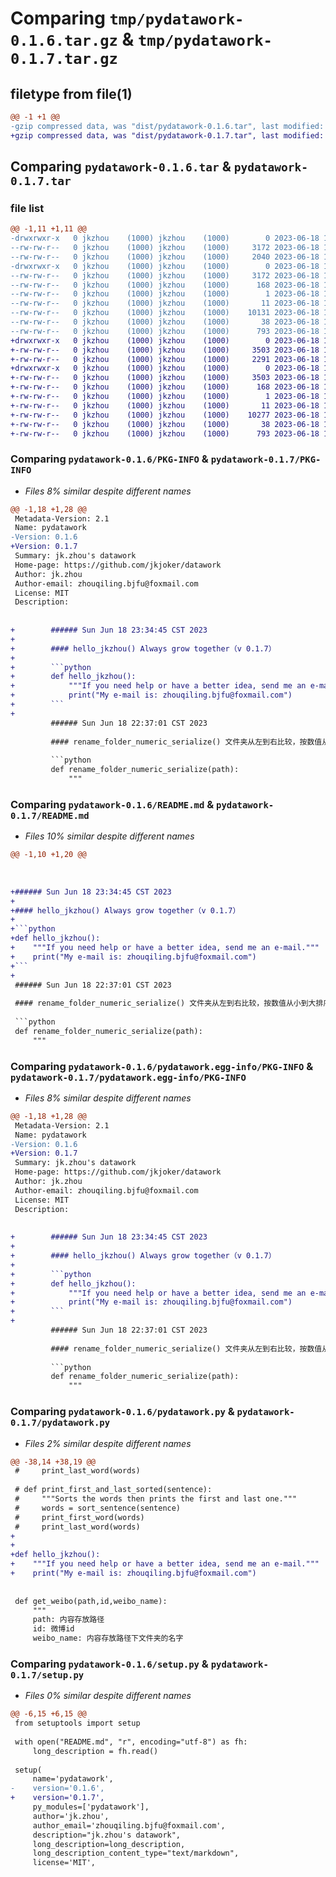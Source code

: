 # Comparing `tmp/pydatawork-0.1.6.tar.gz` & `tmp/pydatawork-0.1.7.tar.gz`

## filetype from file(1)

```diff
@@ -1 +1 @@
-gzip compressed data, was "dist/pydatawork-0.1.6.tar", last modified: Sun Jun 18 15:25:04 2023, max compression
+gzip compressed data, was "dist/pydatawork-0.1.7.tar", last modified: Sun Jun 18 15:40:36 2023, max compression
```

## Comparing `pydatawork-0.1.6.tar` & `pydatawork-0.1.7.tar`

### file list

```diff
@@ -1,11 +1,11 @@
-drwxrwxr-x   0 jkzhou    (1000) jkzhou    (1000)        0 2023-06-18 15:25:04.000000 pydatawork-0.1.6/
--rw-rw-r--   0 jkzhou    (1000) jkzhou    (1000)     3172 2023-06-18 15:25:04.000000 pydatawork-0.1.6/PKG-INFO
--rw-rw-r--   0 jkzhou    (1000) jkzhou    (1000)     2040 2023-06-18 15:24:07.000000 pydatawork-0.1.6/README.md
-drwxrwxr-x   0 jkzhou    (1000) jkzhou    (1000)        0 2023-06-18 15:25:04.000000 pydatawork-0.1.6/pydatawork.egg-info/
--rw-rw-r--   0 jkzhou    (1000) jkzhou    (1000)     3172 2023-06-18 15:25:04.000000 pydatawork-0.1.6/pydatawork.egg-info/PKG-INFO
--rw-rw-r--   0 jkzhou    (1000) jkzhou    (1000)      168 2023-06-18 15:25:04.000000 pydatawork-0.1.6/pydatawork.egg-info/SOURCES.txt
--rw-rw-r--   0 jkzhou    (1000) jkzhou    (1000)        1 2023-06-18 15:25:04.000000 pydatawork-0.1.6/pydatawork.egg-info/dependency_links.txt
--rw-rw-r--   0 jkzhou    (1000) jkzhou    (1000)       11 2023-06-18 15:25:04.000000 pydatawork-0.1.6/pydatawork.egg-info/top_level.txt
--rw-rw-r--   0 jkzhou    (1000) jkzhou    (1000)    10131 2023-06-18 15:02:04.000000 pydatawork-0.1.6/pydatawork.py
--rw-rw-r--   0 jkzhou    (1000) jkzhou    (1000)       38 2023-06-18 15:25:04.000000 pydatawork-0.1.6/setup.cfg
--rw-rw-r--   0 jkzhou    (1000) jkzhou    (1000)      793 2023-06-18 15:24:46.000000 pydatawork-0.1.6/setup.py
+drwxrwxr-x   0 jkzhou    (1000) jkzhou    (1000)        0 2023-06-18 15:40:36.000000 pydatawork-0.1.7/
+-rw-rw-r--   0 jkzhou    (1000) jkzhou    (1000)     3503 2023-06-18 15:40:36.000000 pydatawork-0.1.7/PKG-INFO
+-rw-rw-r--   0 jkzhou    (1000) jkzhou    (1000)     2291 2023-06-18 15:38:44.000000 pydatawork-0.1.7/README.md
+drwxrwxr-x   0 jkzhou    (1000) jkzhou    (1000)        0 2023-06-18 15:40:36.000000 pydatawork-0.1.7/pydatawork.egg-info/
+-rw-rw-r--   0 jkzhou    (1000) jkzhou    (1000)     3503 2023-06-18 15:40:36.000000 pydatawork-0.1.7/pydatawork.egg-info/PKG-INFO
+-rw-rw-r--   0 jkzhou    (1000) jkzhou    (1000)      168 2023-06-18 15:40:36.000000 pydatawork-0.1.7/pydatawork.egg-info/SOURCES.txt
+-rw-rw-r--   0 jkzhou    (1000) jkzhou    (1000)        1 2023-06-18 15:40:36.000000 pydatawork-0.1.7/pydatawork.egg-info/dependency_links.txt
+-rw-rw-r--   0 jkzhou    (1000) jkzhou    (1000)       11 2023-06-18 15:40:36.000000 pydatawork-0.1.7/pydatawork.egg-info/top_level.txt
+-rw-rw-r--   0 jkzhou    (1000) jkzhou    (1000)    10277 2023-06-18 15:34:02.000000 pydatawork-0.1.7/pydatawork.py
+-rw-rw-r--   0 jkzhou    (1000) jkzhou    (1000)       38 2023-06-18 15:40:36.000000 pydatawork-0.1.7/setup.cfg
+-rw-rw-r--   0 jkzhou    (1000) jkzhou    (1000)      793 2023-06-18 15:38:52.000000 pydatawork-0.1.7/setup.py
```

### Comparing `pydatawork-0.1.6/PKG-INFO` & `pydatawork-0.1.7/PKG-INFO`

 * *Files 8% similar despite different names*

```diff
@@ -1,18 +1,28 @@
 Metadata-Version: 2.1
 Name: pydatawork
-Version: 0.1.6
+Version: 0.1.7
 Summary: jk.zhou's datawork
 Home-page: https://github.com/jkjoker/datawork
 Author: jk.zhou
 Author-email: zhouqiling.bjfu@foxmail.com
 License: MIT
 Description: 
         
         
+        ###### Sun Jun 18 23:34:45 CST 2023
+        
+        #### hello_jkzhou() Always grow together（v 0.1.7）
+        
+        ```python
+        def hello_jkzhou():
+            """If you need help or have a better idea, send me an e-mail."""
+            print("My e-mail is: zhouqiling.bjfu@foxmail.com")
+        ```
+        
         ###### Sun Jun 18 22:37:01 CST 2023
         
         #### rename_folder_numeric_serialize() 文件夹从左到右比较，按数值从小到大排序，再从1开始进行序列化重命名（v 0.1.6）
         
         ```python
         def rename_folder_numeric_serialize(path):
             """
```

### Comparing `pydatawork-0.1.6/README.md` & `pydatawork-0.1.7/README.md`

 * *Files 10% similar despite different names*

```diff
@@ -1,10 +1,20 @@
 
 
 
+###### Sun Jun 18 23:34:45 CST 2023
+
+#### hello_jkzhou() Always grow together（v 0.1.7）
+
+```python
+def hello_jkzhou():
+    """If you need help or have a better idea, send me an e-mail."""
+    print("My e-mail is: zhouqiling.bjfu@foxmail.com")
+```
+
 ###### Sun Jun 18 22:37:01 CST 2023
 
 #### rename_folder_numeric_serialize() 文件夹从左到右比较，按数值从小到大排序，再从1开始进行序列化重命名（v 0.1.6）
 
 ```python
 def rename_folder_numeric_serialize(path):
     """
```

### Comparing `pydatawork-0.1.6/pydatawork.egg-info/PKG-INFO` & `pydatawork-0.1.7/pydatawork.egg-info/PKG-INFO`

 * *Files 8% similar despite different names*

```diff
@@ -1,18 +1,28 @@
 Metadata-Version: 2.1
 Name: pydatawork
-Version: 0.1.6
+Version: 0.1.7
 Summary: jk.zhou's datawork
 Home-page: https://github.com/jkjoker/datawork
 Author: jk.zhou
 Author-email: zhouqiling.bjfu@foxmail.com
 License: MIT
 Description: 
         
         
+        ###### Sun Jun 18 23:34:45 CST 2023
+        
+        #### hello_jkzhou() Always grow together（v 0.1.7）
+        
+        ```python
+        def hello_jkzhou():
+            """If you need help or have a better idea, send me an e-mail."""
+            print("My e-mail is: zhouqiling.bjfu@foxmail.com")
+        ```
+        
         ###### Sun Jun 18 22:37:01 CST 2023
         
         #### rename_folder_numeric_serialize() 文件夹从左到右比较，按数值从小到大排序，再从1开始进行序列化重命名（v 0.1.6）
         
         ```python
         def rename_folder_numeric_serialize(path):
             """
```

### Comparing `pydatawork-0.1.6/pydatawork.py` & `pydatawork-0.1.7/pydatawork.py`

 * *Files 2% similar despite different names*

```diff
@@ -38,14 +38,19 @@
 #     print_last_word(words)
 
 # def print_first_and_last_sorted(sentence):
 #     """Sorts the words then prints the first and last one."""
 #     words = sort_sentence(sentence)
 #     print_first_word(words)
 #     print_last_word(words)
+
+
+def hello_jkzhou():
+    """If you need help or have a better idea, send me an e-mail."""
+    print("My e-mail is: zhouqiling.bjfu@foxmail.com")
     
 
 def get_weibo(path,id,weibo_name):
     """
     path: 内容存放路径
     id: 微博id
     weibo_name: 内容存放路径下文件夹的名字
```

### Comparing `pydatawork-0.1.6/setup.py` & `pydatawork-0.1.7/setup.py`

 * *Files 0% similar despite different names*

```diff
@@ -6,15 +6,15 @@
 from setuptools import setup
 
 with open("README.md", "r", encoding="utf-8") as fh:
     long_description = fh.read()
 
 setup(
     name='pydatawork',
-    version='0.1.6',
+    version='0.1.7',
     py_modules=['pydatawork'],
     author='jk.zhou',
     author_email='zhouqiling.bjfu@foxmail.com',
     description="jk.zhou's datawork",
     long_description=long_description,
     long_description_content_type="text/markdown",
     license='MIT',
```

